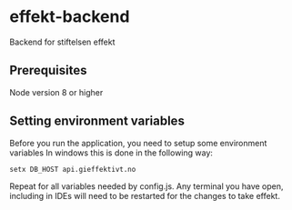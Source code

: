 # effekt-backend
Backend for stiftelsen effekt

## Prerequisites
Node version 8 or higher

## Setting environment variables
Before you run the application, you need to setup some environment variables
In windows this is done in the following way:

`setx DB_HOST api.gieffektivt.no`

Repeat for all variables needed by config.js.
Any terminal you have open, including in IDEs will need to be restarted for the changes to take effekt.
